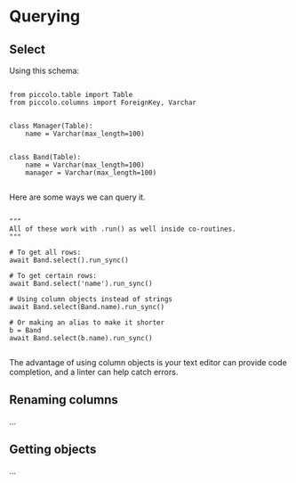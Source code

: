 # Querying

## Select

Using this schema:

<pre><code class="language-python">
from piccolo.table import Table
from piccolo.columns import ForeignKey, Varchar


class Manager(Table):
    name = Varchar(max_length=100)


class Band(Table):
    name = Varchar(max_length=100)
    manager = Varchar(max_length=100)

</code></pre>

Here are some ways we can query it.

<pre><code class="language-python">
"""
All of these work with .run() as well inside co-routines.
"""

# To get all rows:
await Band.select().run_sync()

# To get certain rows:
await Band.select('name').run_sync()

# Using column objects instead of strings
await Band.select(Band.name).run_sync()

# Or making an alias to make it shorter
b = Band
await Band.select(b.name).run_sync()

</code></pre>

The advantage of using column objects is your text editor can provide code completion, and a linter can help catch errors.

## Renaming columns

...

## Getting objects

...
